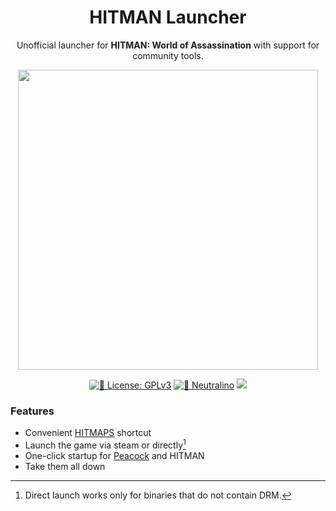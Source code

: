 <h1 align="center">HITMAN Launcher</h1>

<p align="center">Unofficial launcher for <strong>HITMAN: World of Assassination</strong> with support for community tools.</p>

<p align="center">
<kbd><img width="480" src="https://github.com/user-attachments/assets/baa95433-8823-4516-8051-7617637cf88e" /></kbd>
</p>

<p align="center">
<a href="https://github.com/benjammin4dayz/hitman-launcher/blob/main/LICENSE" target="_blank"><img alt="📝 License: GPLv3" src="https://img.shields.io/badge/%F0%9F%93%9D_license-GPLv3-21bb42.svg" /></a>
<a href="#"><img alt="💫 Neutralino" src="https://img.shields.io/github/package-json/dependency-version/benjammin4dayz/hitman-launcher/%40neutralinojs%2Flib?filename=app%2Fpackage.json&label=%F0%9F%92%AB%20Neutralino" /></a>
<a alt="📥 downloads" href="https://github.com/benjammin4dayz/hitman-launcher/releases/latest/download/HITMAN-release.zip" target="_blank"><img src="https://img.shields.io/github/downloads/benjammin4dayz/hitman-launcher/total?label=%F0%9F%93%A5%20downloads" /></a>
</p>

### Features

- Convenient [HITMAPS](https://www.hitmaps.com/) shortcut
- Launch the game via steam or directly[^1]
- One-click startup for [Peacock](https://github.com/thepeacockproject/Peacock) and HITMAN
- Take them all down

[^1]: Direct launch works only for binaries that do not contain DRM.
